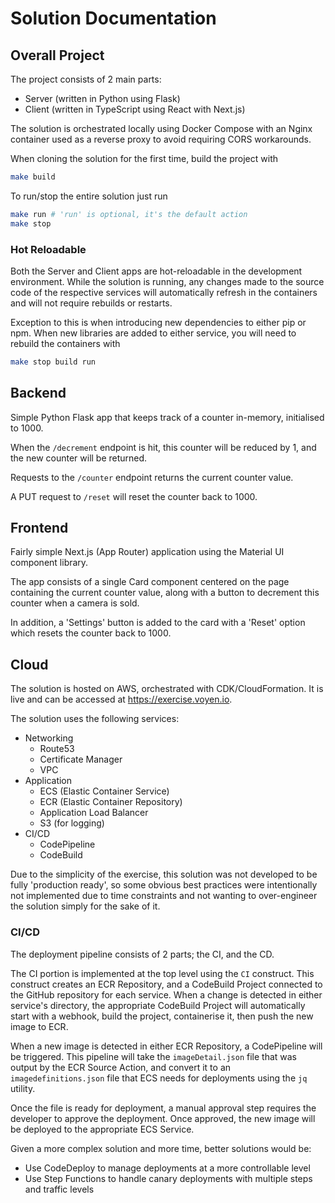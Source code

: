 # Solution Documentation

## Overall Project

The project consists of 2 main parts:

-   Server (written in Python using Flask)
-   Client (written in TypeScript using React with Next.js)

The solution is orchestrated locally using Docker Compose with an Nginx container used as a reverse proxy to avoid requiring CORS workarounds.

When cloning the solution for the first time, build the project with

```sh
make build
```

To run/stop the entire solution just run

```sh
make run # 'run' is optional, it's the default action
make stop
```

### Hot Reloadable

Both the Server and Client apps are hot-reloadable in the development environment.
While the solution is running, any changes made to the source code of the respective services will automatically refresh in the containers and will not require rebuilds or restarts.

Exception to this is when introducing new dependencies to either pip or npm. When new libraries are added to either service, you will need to rebuild the containers with

```sh
make stop build run
```

## Backend

Simple Python Flask app that keeps track of a counter in-memory, initialised to 1000.

When the `/decrement` endpoint is hit, this counter will be reduced by 1, and the new counter will be returned.

Requests to the `/counter` endpoint returns the current counter value.

A PUT request to `/reset` will reset the counter back to 1000.

## Frontend

Fairly simple Next.js (App Router) application using the Material UI component library.

The app consists of a single Card component centered on the page containing the current counter value, along with a button to decrement this counter when a camera is sold.

In addition, a 'Settings' button is added to the card with a 'Reset' option which resets the counter back to 1000.

## Cloud

The solution is hosted on AWS, orchestrated with CDK/CloudFormation.
It is live and can be accessed at https://exercise.voyen.io.

The solution uses the following services:

-   Networking
    -   Route53
    -   Certificate Manager
    -   VPC
-   Application
    -   ECS (Elastic Container Service)
    -   ECR (Elastic Container Repository)
    -   Application Load Balancer
    -   S3 (for logging)
-   CI/CD
    -   CodePipeline
    -   CodeBuild

Due to the simplicity of the exercise, this solution was not developed to be fully 'production ready', so some obvious best practices were intentionally not implemented due to time constraints and not wanting to over-engineer the solution simply for the sake of it.

### CI/CD

The deployment pipeline consists of 2 parts; the CI, and the CD.

The CI portion is implemented at the top level using the `CI` construct. This construct creates an ECR Repository, and a CodeBuild Project connected to the GitHub repository for each service.
When a change is detected in either service's directory, the appropriate CodeBuild Project will automatically start with a webhook, build the project, containerise it, then push the new image to ECR.

When a new image is detected in either ECR Repository, a CodePipeline will be triggered.
This pipeline will take the `imageDetail.json` file that was output by the ECR Source Action, and convert it to an `imagedefinitions.json` file that ECS needs for deployments using the `jq` utility.

Once the file is ready for deployment, a manual approval step requires the developer to approve the deployment. Once approved, the new image will be deployed to the appropriate ECS Service.

Given a more complex solution and more time, better solutions would be:
- Use CodeDeploy to manage deployments at a more controllable level
- Use Step Functions to handle canary deployments with multiple steps and traffic levels
